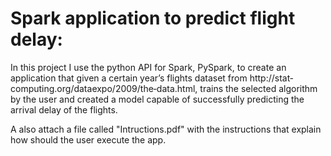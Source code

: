 # Spark application to predict flight delay:

In this project I use the python API for Spark, PySpark, to create an application that given a certain year’s flights dataset from http://stat‐ computing.org/dataexpo/2009/the‐data.html, trains the selected algorithm by the user and created a model capable of successfully predicting the arrival delay of the flights.

A also attach a file called "Intructions.pdf" with the instructions that explain how should the user execute the app.
